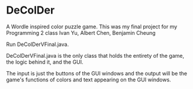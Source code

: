 # DeColDer
A Wordle inspired color puzzle game.
This was my final project for my Programming 2 class
Ivan Yu, Albert Chen, Benjamin Cheung

Run DeColDerVFinal.java.

DeColDerVFinal.java is the only class that holds the entirety of the game, the logic behind it, and the GUI.

The input is just the buttons of the GUI windows and the output will be the game's functions of colors and text appearing on the GUI windows.

